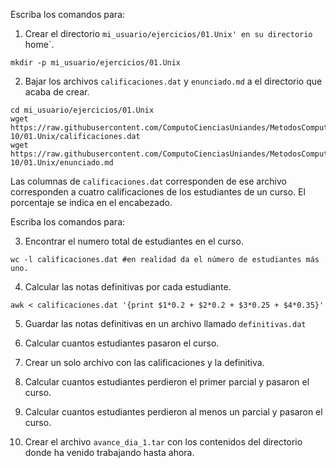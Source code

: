 Escriba los comandos para: 

1. Crear el directorio `mi_usuario/ejercicios/01.Unix' en su directorio `home`.
```
mkdir -p mi_usuario/ejercicios/01.Unix
```
   
2. Bajar los archivos `calificaciones.dat` y `enunciado.md` a el directorio que acaba de crear.
```
cd mi_usuario/ejercicios/01.Unix
wget https://raw.githubusercontent.com/ComputoCienciasUniandes/MetodosComputacionales/master/ejercicios/2018-10/01.Unix/calificaciones.dat
wget https://raw.githubusercontent.com/ComputoCienciasUniandes/MetodosComputacionales/master/ejercicios/2018-10/01.Unix/enunciado.md
```

Las columnas de `calificaciones.dat` corresponden de ese archivo corresponden a cuatro calificaciones de los estudiantes de un curso. El porcentaje se indica en el encabezado.

Escriba los comandos para:

3. Encontrar el numero total de estudiantes en el curso.

```
wc -l calificaciones.dat #en realidad da el número de estudiantes más uno.
```


4. Calcular las notas definitivas por cada estudiante.

```
awk < calificaciones.dat '{print $1*0.2 + $2*0.2 + $3*0.25 + $4*0.35}'
```

5. Guardar las notas definitivas en un archivo llamado `definitivas.dat`

6. Calcular cuantos estudiantes pasaron el curso.

7. Crear un solo archivo con las calificaciones y la definitiva.

8. Calcular cuantos estudiantes perdieron el primer parcial y pasaron el curso.

9. Calcular cuantos estudiantes perdieron al menos un parcial y pasaron el curso.

10. Crear el archivo `avance_dia_1.tar` con los contenidos del directorio donde ha venido trabajando hasta ahora.